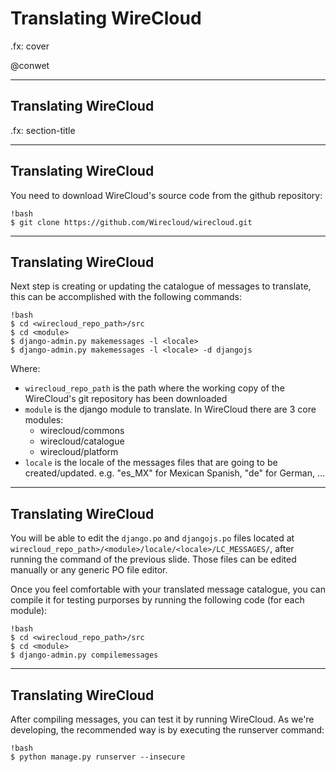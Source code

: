 # Translating WireCloud

.fx: cover

@conwet

---


## Translating WireCloud

.fx: section-title

---

## Translating WireCloud

You need to download WireCloud's source code from the github repository:

	!bash
	$ git clone https://github.com/Wirecloud/wirecloud.git

---

## Translating WireCloud

Next step is creating or updating the catalogue of messages to translate, this can be accomplished with the following commands:

	!bash
	$ cd <wirecloud_repo_path>/src
	$ cd <module>
	$ django-admin.py makemessages -l <locale>
	$ django-admin.py makemessages -l <locale> -d djangojs

Where:

* `wirecloud_repo_path` is the path where the working copy of the WireCloud's git repository has been downloaded
* `module` is the django module to translate. In WireCloud there are 3 core modules:
	* wirecloud/commons
	* wirecloud/catalogue
	* wirecloud/platform
* `locale` is the locale of the messages files that are going to be created/updated. e.g. "es_MX"  for Mexican Spanish, "de" for German,  ...

---

## Translating WireCloud

You will be able to edit the `django.po` and `djangojs.po` files located at `wirecloud_repo_path>/<module>/locale/<locale>/LC_MESSAGES/`, after running the command of the previous slide. Those files can be edited manually or any generic PO file editor.

Once you feel comfortable with your translated message catalogue, you can compile it for testing purporses by running the following code (for each module):

	!bash
	$ cd <wirecloud_repo_path>/src
	$ cd <module>
	$ django-admin.py compilemessages

---

## Translating WireCloud

After compiling messages, you can test it by running WireCloud. As we're developing, the recommended way is by executing the runserver command:

	!bash
	$ python manage.py runserver --insecure